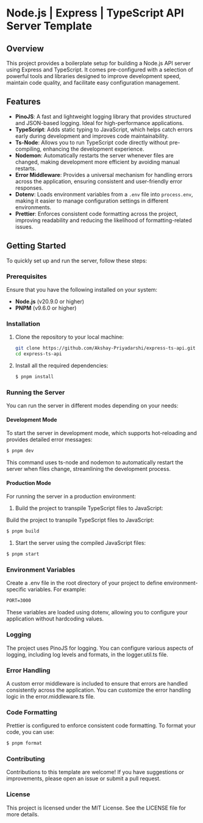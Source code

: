 # Node.js | Express | TypeScript API Server Template

## Overview

This project provides a boilerplate setup for building a Node.js API server using Express and TypeScript. It comes pre-configured with a selection of powerful tools and libraries designed to improve development speed, maintain code quality, and facilitate easy configuration management.

## Features

-   **PinoJS**: A fast and lightweight logging library that provides structured and JSON-based logging. Ideal for high-performance applications.
-   **TypeScript**: Adds static typing to JavaScript, which helps catch errors early during development and improves code maintainability.
-   **Ts-Node**: Allows you to run TypeScript code directly without pre-compiling, enhancing the development experience.
-   **Nodemon**: Automatically restarts the server whenever files are changed, making development more efficient by avoiding manual restarts.
-   **Error Middleware**: Provides a universal mechanism for handling errors across the application, ensuring consistent and user-friendly error responses.
-   **Dotenv**: Loads environment variables from a `.env` file into `process.env`, making it easier to manage configuration settings in different environments.
-   **Prettier**: Enforces consistent code formatting across the project, improving readability and reducing the likelihood of formatting-related issues.

## Getting Started

To quickly set up and run the server, follow these steps:

### Prerequisites

Ensure that you have the following installed on your system:

-   **Node.js** (v20.9.0 or higher)
-   **PNPM** (v9.6.0 or higher)

### Installation

1. Clone the repository to your local machine:

    ```sh
    git clone https://github.com/Akshay-Priyadarshi/express-ts-api.git
    cd express-ts-api
    ```

2. Install all the required dependencies:

    ```sh
    $ pnpm install
    ```

### Running the Server

You can run the server in different modes depending on your needs:

#### Development Mode

To start the server in development mode, which supports hot-reloading and provides detailed error messages:

```sh
$ pnpm dev
```

This command uses ts-node and nodemon to automatically restart the server when files change, streamlining the development process.

#### Production Mode

For running the server in a production environment:

1. Build the project to transpile TypeScript files to JavaScript:

Build the project to transpile TypeScript files to JavaScript:

```sh
$ pnpm build
```

1. Start the server using the compiled JavaScript files:

```sh
$ pnpm start
```

### Environment Variables

Create a .env file in the root directory of your project to define environment-specific variables. For example:

```txt
PORT=3000
```

These variables are loaded using dotenv, allowing you to configure your application without hardcoding values.

### Logging

The project uses PinoJS for logging. You can configure various aspects of logging, including log levels and formats, in the logger.util.ts file.

### Error Handling

A custom error middleware is included to ensure that errors are handled consistently across the application. You can customize the error handling logic in the error.middleware.ts file.

### Code Formatting

Prettier is configured to enforce consistent code formatting. To format your code, you can use:

```sh
$ pnpm format
```

### Contributing

Contributions to this template are welcome! If you have suggestions or improvements, please open an issue or submit a pull request.

### License

This project is licensed under the MIT License. See the LICENSE file for more details.
